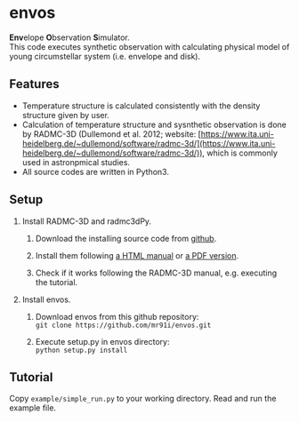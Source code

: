 # **envos**

**Env**elope **O**bservation **S**imulator.  
This code executes synthetic observation with calculating physical model of young circumstellar system (i.e. envelope and disk). 

## Features

- Temperature structure is calculated consistently with the density structure given by user.
- Calculation of temperature structure and sysnthetic observation is done by RADMC-3D (Dullemond et al. 2012; website: [https://www.ita.uni-heidelberg.de/~dullemond/software/radmc-3d/](https://www.ita.uni-heidelberg.de/~dullemond/software/radmc-3d/)), which is commonly used in astronpmical studies. 
- All source codes are written in Python3.


## Setup
1. Install RADMC-3D and radmc3dPy. 

     1. Download the installing source code from [github](https://github.com/dullemond/radmc3d-2.0).
      
     2. Install them following [a HTML manual](https://www.ita.uni-heidelberg.de/~dullemond/software/radmc-3d/manual_radmc3d/index.html) or [a PDF version](https://www.ita.uni-heidelberg.de/~dullemond/software/radmc-3d/radmc3d.pdf).

     3. Check if it works following the RADMC-3D manual, e.g. executing the tutorial.


2. Install envos.

    1. Download envos from this github repository:  
    `git clone https://github.com/mr91i/envos.git` 

    2. Execute setup.py in envos directory:  
    `python setup.py install`    


<!--

    * Put the dust opacity table and molecular line table that you want to use in RADMC-3D, into a directory.  Initially, (e.g., `storage/dustkappa_MRN20.inp`, `storage/molecule_c18o.inp`)dustkappa_XXX.inp and molecule_XXX.inp file can be found in directories of RADMC-3D package. One can also get any molecule_XXX.inp from [*Leiden Atomic and Molecular Database*](https://home.strw.leidenuniv.nl/~moldata/))

-->



 


## Tutorial
Copy `example/simple_run.py` to your working directory. Read and run the example file.


